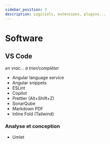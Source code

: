 ```yaml
---
sidebar_position: 3
description: Logiciels, extensions, plugins...
---
```


# Software

## VS Code

<em>en vrac... à trier/compléter</em>

- Angular language service
- Angular snippets
- ESLint
- Copilot
- Prettier (Alt+Shift+Z)
- SonarQube
- Markdown PDF
- Inline Fold (Tailwind)

### Analyse et conception

- Umlet